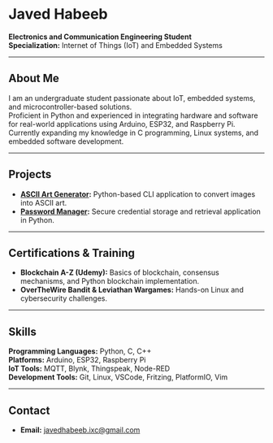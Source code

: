 # Javed Habeeb

**Electronics and Communication Engineering Student**  
**Specialization:** Internet of Things (IoT) and Embedded Systems

---

## About Me

I am an undergraduate student passionate about IoT, embedded systems, and microcontroller-based solutions.  
Proficient in Python and experienced in integrating hardware and software for real-world applications using Arduino, ESP32, and Raspberry Pi.  
Currently expanding my knowledge in C programming, Linux systems, and embedded software development.

---

## Projects

- **[ASCII Art Generator](https://github.com/javed-habeeb/ascii_art):** Python-based CLI application to convert images into ASCII art.
- **[Password Manager](https://github.com/javed-habeeb/password-manager):** Secure credential storage and retrieval application in Python.

---

## Certifications & Training

- **Blockchain A-Z (Udemy):** Basics of blockchain, consensus mechanisms, and Python blockchain implementation.
- **OverTheWire Bandit & Leviathan Wargames:** Hands-on Linux and cybersecurity challenges.

---

## Skills

**Programming Languages:** Python, C, C++  
**Platforms:** Arduino, ESP32, Raspberry Pi  
**IoT Tools:** MQTT, Blynk, Thingspeak, Node-RED  
**Development Tools:** Git, Linux, VSCode, Fritzing, PlatformIO, Vim

---

## Contact

- **Email:** javedhabeeb.ixc@gmail.com
